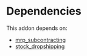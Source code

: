 # Dependencies

This addon depends on:

- [mrp_subcontracting](https://github.com/bringout/oca-ocb-mrp)
- [stock_dropshipping](https://github.com/bringout/oca-ocb-warehouse)
